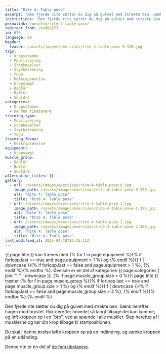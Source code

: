 ```yaml
---
title: "Rite 4: Table pose"
excerpt: "Den fjerde rite sætter du dig på gulvet med strakte ben. Sænk herefter hagen mod brystet. Ryk derefter hovedet så langt tilbage det kan komme, og løft kroppen op i en ”bro”, ved at spænde i alle muskler. Slap herefter af i musklerne og kør din krop tilbage til startpositionen."
instructions: "Den fjerde rite sætter du dig på gulvet med strakte ben. Sænk herefter hagen mod brystet. Ryk derefter hovedet så langt tilbage det kan komme, og løft kroppen op i en ”bro”, ved at spænde i alle muskler. Slap herefter af i musklerne og kør din krop tilbage til startpositionen."
permalink: /oevelse/rite-4-table-pose/
redirect_from: /node/673
id: 673
language: da
header:
  teaser: /assets/images/exercises/rite-4-table-pose-0-320.jpg
tags:
  - Kropsstamme
  - Mobilisering
  - Strækøvelser
  - Styrketræning
  - Yoga
  - helkropsøvelse
  - kropsvægt
  - Baglår
  - Baller
  - Skuldre
categories:
  - Kropsstamme
  - De fem tibetanere
training_type:
  - Mobilisering
  - Strækøvelser
  - Styrketræning
  - Yoga
training_focus:
  - helkropsøvelse
equipment:
  - kropsvægt
muscle_group:
  - Baglår
  - Baller
  - Skuldre
alternative_titles: []
gallery:
  - url: /assets/images/exercises/rite-4-table-pose-0.jpg
    image_path: /assets/images/exercises/rite-4-table-pose-0-320.jpg
    alt: "Rite 4: Table pose"
    title: "Rite 4: Table pose"
  - url: /assets/images/exercises/rite-4-table-pose-1.jpg
    image_path: /assets/images/exercises/rite-4-table-pose-1-320.jpg
    alt: "Rite 4: Table pose"
    title: "Rite 4: Table pose"
  - url: /assets/images/exercises/rite-4-table-pose-2.jpg
    image_path: /assets/images/exercises/rite-4-table-pose-2-320.jpg
    alt: "Rite 4: Table pose"
    title: "Rite 4: Table pose"
last_modified_at: 2015-04-10T13:35:11Z
---
```


{{ page.title }} kan trænes med {% for f in page.equipment %}{% if forloop.last == true and page.equipment > 1 %} og {% endif %}{{ f | downcase  }}{% if forloop.last == false and page.equipment > 1 %}, {% endif %}{% endfor %}. Øvelsen er en del af kategorien {{ page.categories | join: ", " | downcase }}. {% if page.muscle_group.size > 0 %}{{ page.title }} træner {% for f in page.muscle_group %}{% if forloop.last == true and page.muscle_group.size > 1 %} og {% endif %}{{ f | downcase }}{% if forloop.last == false and page.muscle_group.size > 2 %}, {% endif %}{% endfor %}.{% endif %}

Den fjerde rite sætter du dig på gulvet med strakte ben. Sænk herefter hagen mod brystet. Ryk derefter hovedet så langt tilbage det kan komme, og løft kroppen op i en ”bro”, ved at spænde i alle muskler. Slap herefter af i musklerne og kør din krop tilbage til startpositionen.

Du skal i denne øvelse løfte kroppen op på en indånding, og sænke kroppen på en udånding.

Denne rite er en del af [de fem tibetanere](/artikel/de-fem-tibetanere/).
